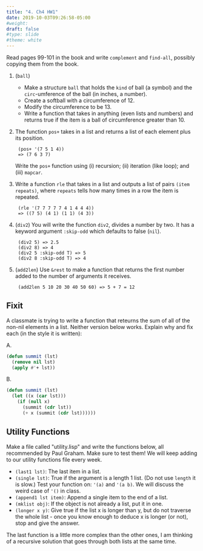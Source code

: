 ```yaml
---
title: "4. Ch4 HW1"
date: 2019-10-03T09:26:58-05:00
#weight: 
draft: false
#type: slide
#theme: white
---
```


Read pages 99-101 in the book and write `complement` and `find-all`,
possibly copying them from the book.

1. (`ball`)

   * Make a structure `ball` that holds the `kind` of ball (a symbol)
   and the `circ`-umference of the ball (in inches, a number). 
   * Create a softball with a circumference of 12.
   * Modify the circumference to be 13.
   * Write a function that takes in anything (even lists and numbers)
     and returns true if the item is a ball of circumference greater
     than 10.

2. The function `pos+` takes in a list and returns a list of each
   element plus its position.
   
        (pos+ '(7 5 1 4))
        => (7 6 3 7)

     Write the `pos+` function using (i) recursion; (ii) iteration
     (like loop); and
     (iii) `mapcar`.

3. Write a function `rle` that takes in a list and outputs a list of
   pairs `(item repeats)`, where `repeats` tells how many times in a
   row the item is repeated.
   
        (rle '(7 7 7 7 7 4 1 4 4 4))
        => ((7 5) (4 1) (1 1) (4 3))

4. (`div2`) You will write the function `div2`, divides a number by
   two. It has a keyword argument `:skip-odd` which defaults to false
   (`nil`). 
   
        (div2 5) => 2.5
        (div2 8) => 4
        (div2 5 :skip-odd T) => 5
        (div2 8 :skip-odd T) => 4

5. (`add2len`) Use `&rest` to make a function that returns the first
   number added to the number of arguments it receives.
   
        (add2len 5 10 20 30 40 50 60) => 5 + 7 = 12        

## Fixit

A classmate is trying to write a function that reteurns the sum of all
of the non-nil elements in a list. Neither version below
works. Explain why and fix each (in the style it is written):

A.

```lisp
(defun summit (lst)
  (remove nil lst)
  (apply #'+ lst))
```

B.

```lisp
(defun summit (lst)
  (let ((x (car lst)))
    (if (null x)
      (summit (cdr lst))
      (+ x (summit (cdr lst))))))
```


## Utility Functions

Make a file called "utility.lisp" and write the functions below, all
recommended by Paul Graham. Make sure to test them! We will keep adding to our utility functions file every week. 

* `(last1 lst)`: The last item in a list.
* `(single lst)`: True if the argument is a length 1 list. (Do not use
  `length` it is slow.) Test your function on: `'(a)` and `'(a
  b)`. We will discuss the weird case of `'()` in class.
* `(append1 lst item)`: Append a single item to the end of a list.
* `(mklist obj)`: If the object is not already a list, put it in one.
* `(longer x y)`: Give true if the list x is longer than y, but do not traverse the whole list - once you know enough to deduce x is longer (or not), stop and give the answer.

The last function is a little more complex than the other
ones, I am thinking of a recursive solution that goes through both
lists at the same time.
